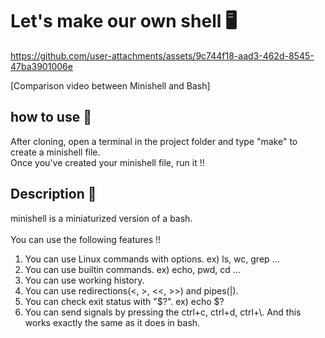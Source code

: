 # Let's make our own shell 🖥️


https://github.com/user-attachments/assets/9c744f18-aad3-462d-8545-47ba3901006e



[Comparison video between Minishell and Bash]
## how to use 📖

After cloning, open a terminal in the project folder and type "make" to create a minishell file. <br/>
Once you've created your minishell file, run it !!

## Description 📝
minishell is a miniaturized version of a bash. <br/><br/>
You can use the following features !!

1. You can use Linux commands with options. ex) ls, wc, grep ...
2. You can use builtin commands. ex) echo, pwd, cd ...
3. You can use working history.
4. You can use redirections(<, >, <<, >>) and pipes(|).
5. You can check exit status with "$?". ex) echo $?
6. You can send signals by pressing the ctrl+c, ctrl+d, ctrl+\\. And this works exactly the same as it does in bash.
